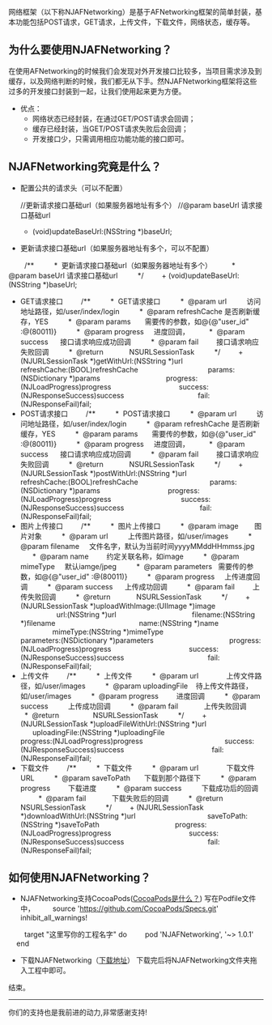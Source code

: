 
网络框架（以下称NJAFNetworking）是基于AFNetworking框架的简单封装，基本功能包括POST请求，GET请求，上传文件，下载文件，网络状态，缓存等。

## 为什么要使用NJAFNetworking？
在使用AFNetworking的时候我们会发现对外开发接口比较多，当项目需求涉及到缓存，以及网络判断的时候，我们都无从下手。然NJAFNetworking框架将这些过多的开发接口封装到一起，让我们使用起来更为方便。

- 优点：
  - 网络状态已经封装，在通过GET/POST请求会回调；
  - 缓存已经封装，当GET/POST请求失败后会回调；
  - 开发接口少，只需调用相应功能功能的接口即可。



## NJAFNetworking究竟是什么？
- 配置公共的请求头（可以不配置）
 

    //更新请求接口基础url（如果服务器地址有多个）
    //@param baseUrl 请求接口基础url
     + (void)updateBaseUrl:(NSString *)baseUrl;


- 更新请求接口基础url（如果服务器地址有多个，可以不配置）
 
        /**
         *  更新请求接口基础url（如果服务器地址有多个）
         *  @param baseUrl 请求接口基础url
         */
        + (void)updateBaseUrl:(NSString *)baseUrl;
- GET请求接口
        /**
         *  GET请求接口
         *  @param url          访问地址路径，如/user/index/login
         *  @param refreshCache 是否刷新缓存，YES
         *  @param params       需要传的参数，如@{@"user_id" :@(80011)}
         *  @param progress     进度回调，
         *  @param success      接口请求响应成功回调
         *  @param fail         接口请求响应失败回调
         *  @return             NSURLSessionTask
         */
        + (NJURLSessionTask *)getWithUrl:(NSString *)url
                            refreshCache:(BOOL)refreshCache
                                  params:(NSDictionary *)params
                                progress:(NJLoadProgress)progress
                                 success:(NJResponseSuccess)success
                                    fail:(NJResponseFail)fail;
- POST请求接口
        /**
         *  POST请求接口
         *  @param url          访问地址路径，如/user/index/login
         *  @param refreshCache 是否刷新缓存，YES
         *  @param params       需要传的参数，如@{@"user_id" :@(80011)}
         *  @param progress     进度回调，
         *  @param success      接口请求响应成功回调
         *  @param fail         接口请求响应失败回调
         *  @return             NSURLSessionTask
         */
        + (NJURLSessionTask *)postWithUrl:(NSString *)url
                             refreshCache:(BOOL)refreshCache
                                   params:(NSDictionary *)params
                                 progress:(NJLoadProgress)progress
                                  success:(NJResponseSuccess)success
                                     fail:(NJResponseFail)fail;
- 图片上传接口
        /**
         *  图片上传接口
         *  @param image        图片对象
         *  @param url          上传图片路径，如/user/images
         *  @param filename     文件名字，默认为当前时间yyyyMMddHHmmss.jpg
         *  @param name         约定关联名称，如image
         *  @param mimeType     默认iamge/jpeg
         *  @param parameters   需要传的参数，如@{@"user_id" :@(80011)}
         *  @param progress     上传进度回调
         *  @param success      上传成功回调
         *  @param fail         上传失败回调
         *  @return             NSURLSessionTask
         */
        + (NJURLSessionTask *)uploadWithImage:(UIImage *)image
                                          url:(NSString *)url
                                     filename:(NSString *)filename
                                         name:(NSString *)name
                                     mimeType:(NSString *)mimeType
                                   parameters:(NSDictionary *)parameters
                                     progress:(NJLoadProgress)progress
                                      success:(NJResponseSuccess)success
                                         fail:(NJResponseFail)fail;
- 上传文件
        /**
         *  上传文件
         *  @param url              上传文件路径，如/user/images
         *  @param uploadingFile    待上传文件路径，如/user/images
         *  @param progress         进度回调
         *  @param success          上传成功回调
         *  @param fail             上传失败回调
         *  @return                 NSURLSessionTask
         */
        + (NJURLSessionTask *)uploadFileWithUrl:(NSString *)url
                                  uploadingFile:(NSString *)uploadingFile
                                       progress:(NJLoadProgress)progress
                                        success:(NJResponseSuccess)success
                                           fail:(NJResponseFail)fail;
- 下载文件
        /**
         *  下载文件
         *  @param url              下载文件URL
         *  @param saveToPath       下载到那个路径下
         *  @param progress         下载进度
         *  @param success          下载成功后的回调
         *  @param fail             下载失败后的回调
         *  @return NSURLSessionTask
         */
        + (NJURLSessionTask *)downloadWithUrl:(NSString *)url
                                   saveToPath:(NSString *)saveToPath
                                     progress:(NJLoadProgress)progress
                                      success:(NJResponseSuccess)success
                                         fail:(NJResponseFail)fail;

##  如何使用NJAFNetworking？
- NJAFNetworking支持CocoaPods([CocoaPods是什么？](http://www.jianshu.com/p/e46d57ecc1f2))
写在Podfile文件中，
        source 'https://github.com/CocoaPods/Specs.git'
        inhibit_all_warnings!

        target "这里写你的工程名字" do
        pod 'NJAFNetworking', '~> 1.0.1'
        end

- 下载NJAFNetworking（[下载地址](https://github.com/nfl404/NJAFNetworking)）
下载完后将NJAFNetworking文件夹拖入工程中即可。


结束。 
***********************************
你们的支持也是我前进的动力,非常感谢支持!
